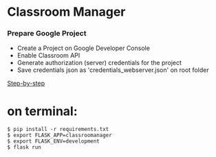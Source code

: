 # Classroom Manager

### Prepare Google Project
* Create a Project on Google Developer Console
* Enable Classroom API 
* Generate authorization (server) credentials for the project
* Save credentials json as 'credentials_webserver.json' on root folder

[Step-by-step](https://developers.google.com/identity/protocols/oauth2/web-server#example)



# on terminal:
```
$ pip install -r requirements.txt
$ export FLASK_APP=classroomanager
$ export FLASK_ENV=development
$ flask run
```
